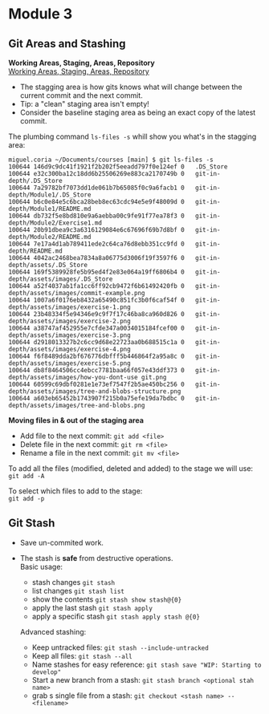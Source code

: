 # Module 3

## Git Areas and Stashing
**Working Areas, Staging, Areas, Repository**  
[Working Areas, Staging, Areas, Repository](https://github.com/Unosquare-CoE-JavaScript/miguel-juarez-coria/blob/main/git-in-depth/assets/images/working-area-staging-area-repo.png "Working Areas, Staging, Areas, Repository")

- The stagging area is how gits knows what will change between the current commit and the next commit.  
- Tip: a "clean" staging area isn't empty!  
- Consider the baseline staging area as being an exact copy of the latest commit.  

The plumbing command `ls-files -s` whill show you what's in the stagging area:  

    miguel.coria ~/Documents/courses [main] $ git ls-files -s
    100644 146d9c9dc41f1921f2b202f5eeadd797f0e124ef 0	.DS_Store
    100644 e32c300ba12c18dd6b25506269e883ca2170749b 0	git-in-depth/.DS_Store
    100644 7a29782bf7073dd1de061b7b65085f0c9a6facb1 0	git-in-depth/Module1/.DS_Store
    100644 b6c0e84e5c6bca28beb8ec63cdc94e5e9f48009d 0	git-in-depth/Module1/README.md
    100644 db732f5e8bd810e9a6aebba00c9fe91f77ea78f3 0	git-in-depth/Module2/Exercise1.md
    100644 20b91dbea9c3a6316129084e6c67696f69b7d8bf 0	git-in-depth/Module2/README.md
    100644 7e17a4d1ab789411ede2c64ca76d8ebb351cc9fd 0	git-in-depth/README.md
    100644 4042ac2468bea7834a8a06775d3006f19f3597f6 0	git-in-depth/assets/.DS_Store
    100644 169f5389928fe5b95ed4f2e83e064a19ff6806b4 0	git-in-depth/assets/images/.DS_Store
    100644 a52f4037ab1fa1cc6ff92cb9472f6b61492420fb 0	git-in-depth/assets/images/commit-example.png
    100644 1007a6f0176eb8432a65490c851fc3b0f6caf54f 0	git-in-depth/assets/images/exercise-1.png
    100644 23b48334f5e94346e9c9f7f17c46ba8ca960d826 0	git-in-depth/assets/images/exercise-2.png
    100644 a38747af452955e7cfde347a0034015184fcef00 0	git-in-depth/assets/images/exercise-3.png
    100644 d2918013327b2c6cc9d68e22723aa0b688515c1a 0	git-in-depth/assets/images/exercise-4.png
    100644 f6f8489dda2bf676776dbfff5b446864f2a95a8c 0	git-in-depth/assets/images/exercise-5.png
    100644 db8f8464506cc4ebcc7781baa66f057e43ddf373 0	git-in-depth/assets/images/how-you-dont-use git.png
    100644 60599c69dbf0281e1e73ef7547f2b5ae450bc256 0	git-in-depth/assets/images/tree-and-blobs-structure.png
    100644 a603eb65452b1743907f215b0a75efe19da7bdbc 0	git-in-depth/assets/images/tree-and-blobs.png

**Moving files in & out of the staging area**  
- Add file to the next commit: `git add <file>`  
- Delete file in the next commit: `git rm <file>`  
- Rename a file in the next commit: `git mv <file>`  

To add all the files (modified, deleted and added) to the stage we will use:  
`git add -A`  

To select which files to add to the stage:  
`git add -p`

## Git Stash  
- Save un-commited work.  
- The stash is **safe** from destructive operations.  
    Basic usage:  
    - stash changes `git stash`  
    - list changes `git stash list`  
    - show the contents `git stash show stash@{0}`  
    - apply the last stash `git stash apply`  
    - apply a specific stash `git stash apply stash @{0}`  
    
    Advanced stashing:  
    - Keep untracked files: `git stash --include-untracked`  
    - Keep all files: `git stash --all`  
    - Name stashes for easy reference: `git stash save "WIP: Starting to develop"`  
    - Start a new branch from a stash: `git stash branch <optional stah name>`  
    - grab s single file from a stash: `git checkout <stash name> --<filename>`  

